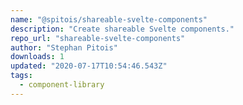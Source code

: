```yaml
---
name: "@spitois/shareable-svelte-components"
description: "Create shareable Svelte components."
repo_url: "shareable-svelte-components"
author: "Stephan Pitois"
downloads: 1
updated: "2020-07-17T10:54:46.543Z"
tags: 
  - component-library
---
```

